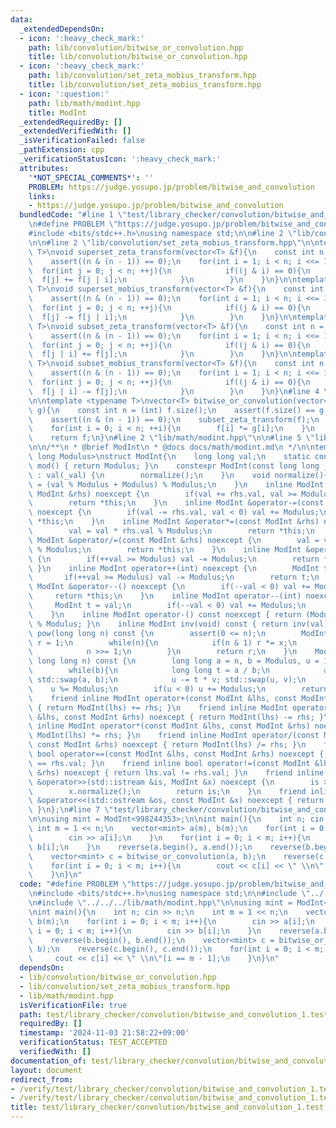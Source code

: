 ```yaml
---
data:
  _extendedDependsOn:
  - icon: ':heavy_check_mark:'
    path: lib/convolution/bitwise_or_convolution.hpp
    title: lib/convolution/bitwise_or_convolution.hpp
  - icon: ':heavy_check_mark:'
    path: lib/convolution/set_zeta_mobius_transform.hpp
    title: lib/convolution/set_zeta_mobius_transform.hpp
  - icon: ':question:'
    path: lib/math/modint.hpp
    title: ModInt
  _extendedRequiredBy: []
  _extendedVerifiedWith: []
  _isVerificationFailed: false
  _pathExtension: cpp
  _verificationStatusIcon: ':heavy_check_mark:'
  attributes:
    '*NOT_SPECIAL_COMMENTS*': ''
    PROBLEM: https://judge.yosupo.jp/problem/bitwise_and_convolution
    links:
    - https://judge.yosupo.jp/problem/bitwise_and_convolution
  bundledCode: "#line 1 \"test/library_checker/convolution/bitwise_and_convolution_1.test.cpp\"\
    \n#define PROBLEM \"https://judge.yosupo.jp/problem/bitwise_and_convolution\"\n\
    #include <bits/stdc++.h>\nusing namespace std;\n\n#line 2 \"lib/convolution/bitwise_or_convolution.hpp\"\
    \n\n#line 2 \"lib/convolution/set_zeta_mobius_transform.hpp\"\n\ntemplate <typename\
    \ T>\nvoid superset_zeta_transform(vector<T> &f){\n    const int n = f.size();\n\
    \    assert((n & (n - 1)) == 0);\n    for(int i = 1; i < n; i <<= 1){\n      \
    \  for(int j = 0; j < n; ++j){\n            if((j & i) == 0){\n              \
    \  f[j] += f[j | i];\n            }\n        }\n    }\n}\n\ntemplate <typename\
    \ T>\nvoid superset_mobius_transform(vector<T> &f){\n    const int n = f.size();\n\
    \    assert((n & (n - 1)) == 0);\n    for(int i = 1; i < n; i <<= 1){\n      \
    \  for(int j = 0; j < n; ++j){\n            if((j & i) == 0){\n              \
    \  f[j] -= f[j | i];\n            }\n        }\n    }\n}\n\ntemplate <typename\
    \ T>\nvoid subset_zeta_transform(vector<T> &f){\n    const int n = f.size();\n\
    \    assert((n & (n - 1)) == 0);\n    for(int i = 1; i < n; i <<= 1){\n      \
    \  for(int j = 0; j < n; ++j){\n            if((j & i) == 0){\n              \
    \  f[j | i] += f[j];\n            }\n        }\n    }\n}\n\ntemplate <typename\
    \ T>\nvoid subset_mobius_transform(vector<T> &f){\n    const int n = f.size();\n\
    \    assert((n & (n - 1)) == 0);\n    for(int i = 1; i < n; i <<= 1){\n      \
    \  for(int j = 0; j < n; ++j){\n            if((j & i) == 0){\n              \
    \  f[j | i] -= f[j];\n            }\n        }\n    }\n}\n#line 4 \"lib/convolution/bitwise_or_convolution.hpp\"\
    \n\ntemplate <typename T>\nvector<T> bitwise_or_convolution(vector<T> f, vector<T>\
    \ g){\n    const int n = (int) f.size();\n    assert(f.size() == g.size());\n\
    \    assert((n & (n - 1)) == 0);\n    subset_zeta_transform(f);\n    subset_zeta_transform(g);\n\
    \    for(int i = 0; i < n; ++i){\n        f[i] *= g[i];\n    }\n    subset_mobius_transform(f);\n\
    \    return f;\n}\n#line 2 \"lib/math/modint.hpp\"\n\n#line 5 \"lib/math/modint.hpp\"\
    \n\n/**\n * @brief ModInt\n * @docs docs/math/modint.md\n */\n\ntemplate <long\
    \ long Modulus>\nstruct ModInt{\n    long long val;\n    static constexpr int\
    \ mod() { return Modulus; }\n    constexpr ModInt(const long long _val = 0) noexcept\
    \ : val(_val) {\n        normalize();\n    }\n    void normalize(){\n        val\
    \ = (val % Modulus + Modulus) % Modulus;\n    }\n    inline ModInt &operator+=(const\
    \ ModInt &rhs) noexcept {\n        if(val += rhs.val, val >= Modulus) val -= Modulus;\n\
    \        return *this;\n    }\n    inline ModInt &operator-=(const ModInt &rhs)\
    \ noexcept {\n        if(val -= rhs.val, val < 0) val += Modulus;\n        return\
    \ *this;\n    }\n    inline ModInt &operator*=(const ModInt &rhs) noexcept {\n\
    \        val = val * rhs.val % Modulus;\n        return *this;\n    }\n    inline\
    \ ModInt &operator/=(const ModInt &rhs) noexcept {\n        val = val * inv(rhs.val).val\
    \ % Modulus;\n        return *this;\n    }\n    inline ModInt &operator++() noexcept\
    \ {\n        if(++val >= Modulus) val -= Modulus;\n        return *this;\n   \
    \ }\n    inline ModInt operator++(int) noexcept {\n        ModInt t = val;\n \
    \       if(++val >= Modulus) val -= Modulus;\n        return t;\n    }\n    inline\
    \ ModInt &operator--() noexcept {\n        if(--val < 0) val += Modulus;\n   \
    \     return *this;\n    }\n    inline ModInt operator--(int) noexcept {\n   \
    \     ModInt t = val;\n        if(--val < 0) val += Modulus;\n        return t;\n\
    \    }\n    inline ModInt operator-() const noexcept { return (Modulus - val)\
    \ % Modulus; }\n    inline ModInt inv(void) const { return inv(val); }\n    ModInt\
    \ pow(long long n) const {\n        assert(0 <= n);\n        ModInt x = *this,\
    \ r = 1;\n        while(n){\n            if(n & 1) r *= x;\n            x *= x;\n\
    \            n >>= 1;\n        }\n        return r;\n    }\n    ModInt inv(const\
    \ long long n) const {\n        long long a = n, b = Modulus, u = 1, v = 0;\n\
    \        while(b){\n            long long t = a / b;\n            a -= t * b;\
    \ std::swap(a, b);\n            u -= t * v; std::swap(u, v);\n        }\n    \
    \    u %= Modulus;\n        if(u < 0) u += Modulus;\n        return u;\n    }\n\
    \    friend inline ModInt operator+(const ModInt &lhs, const ModInt &rhs) noexcept\
    \ { return ModInt(lhs) += rhs; }\n    friend inline ModInt operator-(const ModInt\
    \ &lhs, const ModInt &rhs) noexcept { return ModInt(lhs) -= rhs; }\n    friend\
    \ inline ModInt operator*(const ModInt &lhs, const ModInt &rhs) noexcept { return\
    \ ModInt(lhs) *= rhs; }\n    friend inline ModInt operator/(const ModInt &lhs,\
    \ const ModInt &rhs) noexcept { return ModInt(lhs) /= rhs; }\n    friend inline\
    \ bool operator==(const ModInt &lhs, const ModInt &rhs) noexcept { return lhs.val\
    \ == rhs.val; }\n    friend inline bool operator!=(const ModInt &lhs, const ModInt\
    \ &rhs) noexcept { return lhs.val != rhs.val; }\n    friend inline std::istream\
    \ &operator>>(std::istream &is, ModInt &x) noexcept {\n        is >> x.val;\n\
    \        x.normalize();\n        return is;\n    }\n    friend inline std::ostream\
    \ &operator<<(std::ostream &os, const ModInt &x) noexcept { return os << x.val;\
    \ }\n};\n#line 7 \"test/library_checker/convolution/bitwise_and_convolution_1.test.cpp\"\
    \n\nusing mint = ModInt<998244353>;\n\nint main(){\n    int n; cin >> n;\n   \
    \ int m = 1 << n;\n    vector<mint> a(m), b(m);\n    for(int i = 0; i < m; i++){\n\
    \        cin >> a[i];\n    }\n    for(int i = 0; i < m; i++){\n        cin >>\
    \ b[i];\n    }\n    reverse(a.begin(), a.end());\n    reverse(b.begin(), b.end());\n\
    \    vector<mint> c = bitwise_or_convolution(a, b);\n    reverse(c.begin(), c.end());\n\
    \    for(int i = 0; i < m; i++){\n        cout << c[i] << \" \\n\"[i == m - 1];\n\
    \    }\n}\n"
  code: "#define PROBLEM \"https://judge.yosupo.jp/problem/bitwise_and_convolution\"\
    \n#include <bits/stdc++.h>\nusing namespace std;\n\n#include \"../../../lib/convolution/bitwise_or_convolution.hpp\"\
    \n#include \"../../../lib/math/modint.hpp\"\n\nusing mint = ModInt<998244353>;\n\
    \nint main(){\n    int n; cin >> n;\n    int m = 1 << n;\n    vector<mint> a(m),\
    \ b(m);\n    for(int i = 0; i < m; i++){\n        cin >> a[i];\n    }\n    for(int\
    \ i = 0; i < m; i++){\n        cin >> b[i];\n    }\n    reverse(a.begin(), a.end());\n\
    \    reverse(b.begin(), b.end());\n    vector<mint> c = bitwise_or_convolution(a,\
    \ b);\n    reverse(c.begin(), c.end());\n    for(int i = 0; i < m; i++){\n   \
    \     cout << c[i] << \" \\n\"[i == m - 1];\n    }\n}\n"
  dependsOn:
  - lib/convolution/bitwise_or_convolution.hpp
  - lib/convolution/set_zeta_mobius_transform.hpp
  - lib/math/modint.hpp
  isVerificationFile: true
  path: test/library_checker/convolution/bitwise_and_convolution_1.test.cpp
  requiredBy: []
  timestamp: '2024-11-03 21:58:22+09:00'
  verificationStatus: TEST_ACCEPTED
  verifiedWith: []
documentation_of: test/library_checker/convolution/bitwise_and_convolution_1.test.cpp
layout: document
redirect_from:
- /verify/test/library_checker/convolution/bitwise_and_convolution_1.test.cpp
- /verify/test/library_checker/convolution/bitwise_and_convolution_1.test.cpp.html
title: test/library_checker/convolution/bitwise_and_convolution_1.test.cpp
---
```

